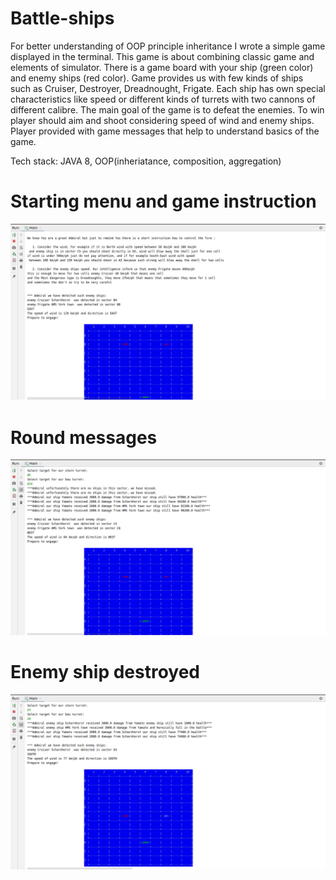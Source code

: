 # Battle-ships
For better understanding of OOP principle inheritance I wrote a simple game displayed in the terminal.
This game is about combining classic game and elements of simulator. There is a game board with your ship (green color) and enemy ships (red color). Game provides us with few kinds of ships such as Cruiser, Destroyer, Dreadnought, Frigate. Each ship has own special characteristics like speed or different kinds of turrets with two cannons of different calibre. The main goal of the game is to defeat the enemies. To win player should aim and shoot considering speed of wind and enemy ships. Player provided with game messages that help to understand basics of the game. 

Tech stack: JAVA 8, OOP(inheriatance, composition, aggregation)


# Starting menu and game instruction
![General view](https://github.com/Taras2907/Battle-ships/blob/master/src/com/company/output-onlinepngtools%20(2).png)

# Round messages
![General view](https://github.com/Taras2907/Battle-ships/blob/master/src/com/company/output-onlinepngtools%20(1).png)

# Enemy ship destroyed
![General view](https://github.com/Taras2907/Battle-ships/blob/master/src/com/company/output-onlinepngtools.png)



